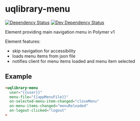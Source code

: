 # uqlibrary-menu

[![Dependency Status](https://david-dm.org/uqlibrary/uqlibrary-menu.svg)](https://david-dm.org/uqlibrary/uqlibrary-menu)
[![Dev Dependency Status](https://david-dm.org/uqlibrary/uqlibrary-menu/dev-status.svg)](https://david-dm.org/uqlibrary/uqlibrary-menu?type=dev)

Element providing main navigation menu in Polymer v1

Element features:

- skip navigation for accessibility
- loads menu items from json file
- notifies client for menu items loaded and menu item selected

## Example

```html
<uqlibrary-menu
  user="{{user}}"
  menu-file="{{appMenuFile}}"
  on-selected-menu-item-changed="closeMenu"
  on-menu-items-changed="menuReloaded"
  on-logout-clicked="logout"
>
```
